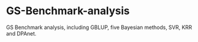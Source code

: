 # GS-Benchmark-analysis
GS Benchmark analysis, including GBLUP, five Bayesian methods, SVR, KRR and DPAnet.
